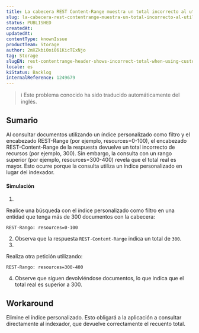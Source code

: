```yaml
---
title: La cabecera REST Content-Range muestra un total incorrecto al utilizar un índice personalizado en una entidad
slug: la-cabecera-rest-contentrange-muestra-un-total-incorrecto-al-utilizar-un-indice-personalizado-en-una-entidad
status: PUBLISHED
createdAt: 
updatedAt: 
contentType: knownIssue
productTeam: Storage
author: 2mXZkbi0oi061KicTExNjo
tag: Storage
slugEN: rest-contentrange-header-shows-incorrect-total-when-using-custom-index-on-entity
locale: es
kiStatus: Backlog
internalReference: 1249679
---
```


>ℹ️ Este problema conocido ha sido traducido automáticamente del inglés.

## Sumario


Al consultar documentos utilizando un índice personalizado como filtro y el encabezado REST-Range (por ejemplo, resources=0-100), el encabezado REST-Content-Range de la respuesta devuelve un total incorrecto de recursos (por ejemplo, 300). Sin embargo, la consulta con un rango superior (por ejemplo, resources=300-400) revela que el total real es mayor. Esto ocurre porque la consulta utiliza un índice personalizado en lugar del indexador.


#### Simulación



1.

Realice una búsqueda con el índice personalizado como filtro en una entidad que tenga más de 300 documentos con la cabecera:

    REST-Rango: resources=0-100

2. Observa que la respuesta `REST-Content-Range` indica un total de `300`.
3.

Realiza otra petición utilizando:

    REST-Rango: resources=300-400

4. Observe que siguen devolviéndose documentos, lo que indica que el total real es superior a 300.

## Workaround


Elimine el índice personalizado. Esto obligará a la aplicación a consultar directamente al indexador, que devuelve correctamente el recuento total.


